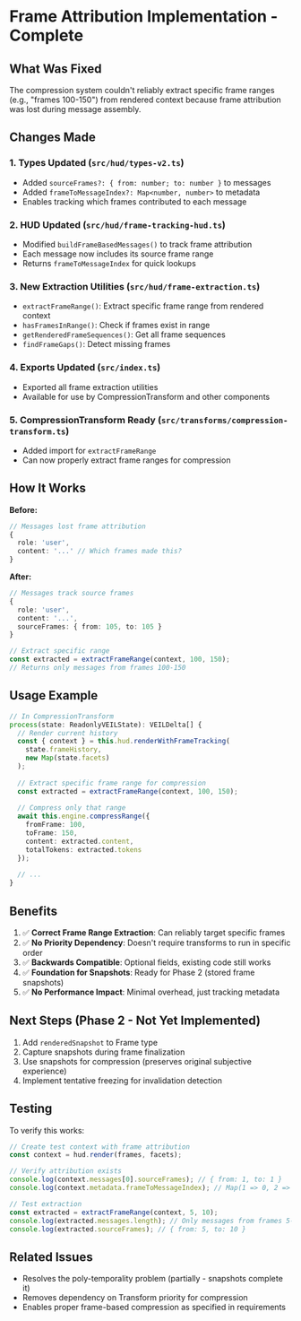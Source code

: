 # Frame Attribution Implementation - Complete

## What Was Fixed

The compression system couldn't reliably extract specific frame ranges (e.g., "frames 100-150") from rendered context because frame attribution was lost during message assembly.

## Changes Made

### 1. Types Updated (`src/hud/types-v2.ts`)
- Added `sourceFrames?: { from: number; to: number }` to messages
- Added `frameToMessageIndex?: Map<number, number>` to metadata
- Enables tracking which frames contributed to each message

### 2. HUD Updated (`src/hud/frame-tracking-hud.ts`)
- Modified `buildFrameBasedMessages()` to track frame attribution
- Each message now includes its source frame range
- Returns `frameToMessageIndex` for quick lookups

### 3. New Extraction Utilities (`src/hud/frame-extraction.ts`)
- `extractFrameRange()`: Extract specific frame range from rendered context
- `hasFramesInRange()`: Check if frames exist in range
- `getRenderedFrameSequences()`: Get all frame sequences
- `findFrameGaps()`: Detect missing frames

### 4. Exports Updated (`src/index.ts`)
- Exported all frame extraction utilities
- Available for use by CompressionTransform and other components

### 5. CompressionTransform Ready (`src/transforms/compression-transform.ts`)
- Added import for `extractFrameRange`
- Can now properly extract frame ranges for compression

## How It Works

**Before:**
```typescript
// Messages lost frame attribution
{
  role: 'user',
  content: '...' // Which frames made this?
}
```

**After:**
```typescript
// Messages track source frames
{
  role: 'user',
  content: '...',
  sourceFrames: { from: 105, to: 105 }
}

// Extract specific range
const extracted = extractFrameRange(context, 100, 150);
// Returns only messages from frames 100-150
```

## Usage Example

```typescript
// In CompressionTransform
process(state: ReadonlyVEILState): VEILDelta[] {
  // Render current history
  const { context } = this.hud.renderWithFrameTracking(
    state.frameHistory,
    new Map(state.facets)
  );
  
  // Extract specific frame range for compression
  const extracted = extractFrameRange(context, 100, 150);
  
  // Compress only that range
  await this.engine.compressRange({
    fromFrame: 100,
    toFrame: 150,
    content: extracted.content,
    totalTokens: extracted.tokens
  });
  
  // ...
}
```

## Benefits

1. ✅ **Correct Frame Range Extraction**: Can reliably target specific frames
2. ✅ **No Priority Dependency**: Doesn't require transforms to run in specific order
3. ✅ **Backwards Compatible**: Optional fields, existing code still works
4. ✅ **Foundation for Snapshots**: Ready for Phase 2 (stored frame snapshots)
5. ✅ **No Performance Impact**: Minimal overhead, just tracking metadata

## Next Steps (Phase 2 - Not Yet Implemented)

1. Add `renderedSnapshot` to Frame type
2. Capture snapshots during frame finalization
3. Use snapshots for compression (preserves original subjective experience)
4. Implement tentative freezing for invalidation detection

## Testing

To verify this works:

```typescript
// Create test context with frame attribution
const context = hud.render(frames, facets);

// Verify attribution exists
console.log(context.messages[0].sourceFrames); // { from: 1, to: 1 }
console.log(context.metadata.frameToMessageIndex); // Map(1 => 0, 2 => 1, ...)

// Test extraction
const extracted = extractFrameRange(context, 5, 10);
console.log(extracted.messages.length); // Only messages from frames 5-10
console.log(extracted.sourceFrames); // { from: 5, to: 10 }
```

## Related Issues

- Resolves the poly-temporality problem (partially - snapshots complete it)
- Removes dependency on Transform priority for compression
- Enables proper frame-based compression as specified in requirements
